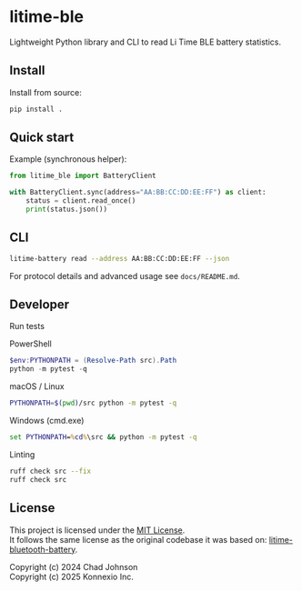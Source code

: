 # litime-ble

Lightweight Python library and CLI to read Li Time BLE battery statistics.

## Install

Install from source:

```bash
pip install .
```

## Quick start

Example (synchronous helper):

```python
from litime_ble import BatteryClient

with BatteryClient.sync(address="AA:BB:CC:DD:EE:FF") as client:
    status = client.read_once()
    print(status.json())
```

## CLI

```bash
litime-battery read --address AA:BB:CC:DD:EE:FF --json
```

For protocol details and advanced usage see `docs/README.md`.

## Developer

Run tests

PowerShell

```powershell
$env:PYTHONPATH = (Resolve-Path src).Path
python -m pytest -q
```

macOS / Linux

```bash
PYTHONPATH=$(pwd)/src python -m pytest -q
```

Windows (cmd.exe)

```cmd
set PYTHONPATH=%cd%\src && python -m pytest -q
```

Linting

```bash
ruff check src --fix
ruff check src
```

## License

This project is licensed under the [MIT License](./LICENSE).  
It follows the same license as the original codebase it was based on: [litime-bluetooth-battery](https://github.com/chadj/litime-bluetooth-battery).

Copyright (c) 2024 Chad Johnson  
Copyright (c) 2025 Konnexio Inc.
